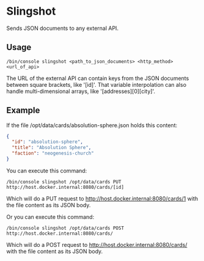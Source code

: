 # Slingshot

Sends JSON documents to any external API.

## Usage

```
/bin/console slingshot <path_to_json_documents> <http_method> <url_of_api>
```

The URL of the external API can contain keys from the JSON documents between square brackets, like '[id]'.
That variable interpolation can also handle multi-dimensional arrays, like '[addresses][0][city]'.

## Example

If the file /opt/data/cards/absolution-sphere.json holds this content:
```json
{
  "id": "absolution-sphere",
  "title": "Absolution Sphere",
  "faction": "neogenesis-church"
}
```

You can execute this command:
```
/bin/console slingshot /opt/data/cards PUT http://host.docker.internal:8080/cards/[id]
```
Which will do a PUT request to http://host.docker.internal:8080/cards/1 with the file content as its JSON body.

Or you can execute this command:
```
/bin/console slingshot /opt/data/cards POST http://host.docker.internal:8080/cards/
```
Which will do a POST request to http://host.docker.internal:8080/cards/ with the file content as its JSON body.

